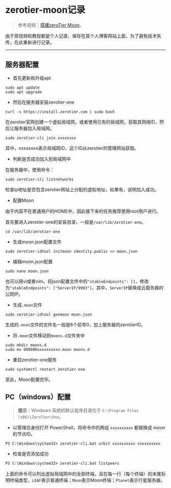 # zerotier-moon记录

>   参考视频：[搭建zeroTier Moon](https://tvtv.fun/vps/001.html)。

由于原视频和教程都是个人记录，保存在其个人博客网站上面，为了避免技术失传，在此重新进行记录。

---

## 服务器配置

-   首先更新和升级apt

```shell
sudo apt update
sudo apt upgrade
```

-   然后在服务器安装zerotier-one

```shell
curl -s https://install.zerotier.com | sudo bash
```

在zerotier官网创建一个虚拟局域网，或者使用已有的局域网，获取其网络ID，然后让服务器加入局域网。

```shell
sudo zerotier-cli join xxxxxxxx
```

其中，xxxxxxxx表示局域网ID，这个ID从zerotier的管理网站获取。

-   判断是否成功加入到局域网中

在服务器中，使用命令：

```shell
sudo zerotier-cli listnetworks
```

检查ip地址是否包含zerotier网站上分配的虚拟地址，如果有，说明加入成功。

-   配置Moon

由于内容不在普通用户的HOME中，因此接下来的任务推荐使用root用户进行。

首先要进入zerotier-one的安装目录，一般是`/var/lib/zerotier-one`。

```shell
cd /var/lib/zerotier-one
```

-   生成moon.json配置文件

```shell
sudo zerotier-idtool initmoon identity.public >> moon.json
```

-   编辑moon.json配置

```shell
sudo nano moon.json
```

也可以用vi或者vim。将json配置文件中的`"stableEndpoints": []`，修改为`"stableEndpoints": ["ServerIP/9993"]`，其中，`ServerIP`替换成云服务器的公网IP。

-   生成`.moon`文件

```shell
sudo zerotier-idtool genmoon moon.json
```

生成的`.moon`文件的文件名一般是6个前导0，加上服务器的zerotierID。

-   将`.moon`文件移动到`moons.d`文件夹中

```shell
sudo mkdir moons.d
sudo mv 000000xxxxxxxxxx.moon moons.d
```

-   重启zerotier-one服务

```shell
sudo systemctl restart zerotier-one
```

至此，Moon配置完毕。

## PC（windows）配置

>   **提示**：Windows 系统的默认程序目录位于 `C:\Program Files (x86)\ZeroTier\One`。

-   以管理员身份打开 PowerShell，将命令中的两组 `xxxxxxxxxx` 都替换成 moon 的节点ID。

```cmd
PS C:\Windows\system32> zerotier-cli.bat orbit xxxxxxxxxx xxxxxxxxxx
```

-   检查是否添加成功

```cmd
PS C:\Windows\system32> zerotier-cli.bat listpeers
```

上面的命令可以列出虚拟局域网中的全部终端，且在每一行（每个终端）的末尾标明终端类型，`LEAF`表示普通终端；`Moon`表示Moon终端；`Planet`表示行星服务器。

